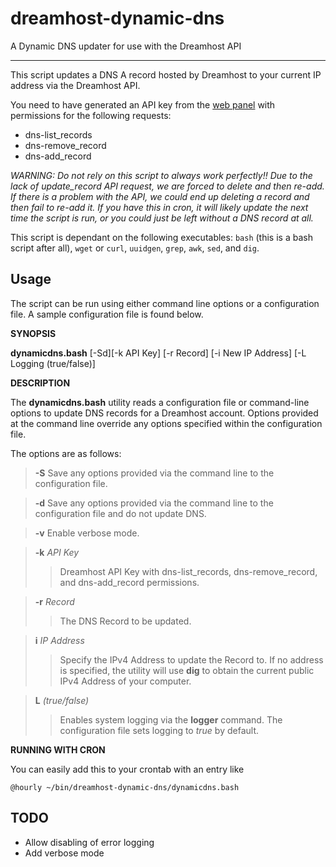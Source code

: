 dreamhost-dynamic-dns
=====================

A Dynamic DNS updater for use with the Dreamhost API

- - -

This script updates a DNS A record hosted by Dreamhost to your current IP
address via the Dreamhost API.

You need to have generated an API key from the [web panel][panel] with
permissions for the following requests:

- dns-list_records
- dns-remove_record
- dns-add_record

_WARNING: Do not rely on this script to always work perfectly!!
Due to the lack of update\_record API request, we are forced to delete and 
then re-add. If there is a problem with the API, we could end up deleting
a record and then fail to re-add it. If you have this in cron, it will 
likely update the next time the script is run, or you could just be left 
without a DNS record at all._

This script is dependant on the following executables:
`bash` (this is a bash script after all), `wget` or `curl`, `uuidgen`, `grep`, `awk`, `sed`, and `dig`.

Usage
-----

The script can be run using either command line options or a configuration file.  A sample configuration file is found below.

__SYNOPSIS__

__dynamicdns.bash__ \[-Sd\]\[-k API Key\] \[-r Record\] \[-i New IP Address\] \[-L Logging (true/false)\]

__DESCRIPTION__
  
The __dynamicdns.bash__ utility reads a configuration file or command-line options to update DNS records for a Dreamhost account.  Options provided at the command line override any options specified within the configuration file.
  
The options are as follows:
  
>__-S__	Save any options provided via the command line to the configuration file.
  
>__-d__	Save any options provided via the command line to the configuration file and do not update DNS.

>__-v__ Enable verbose mode. 

>__-k__ *API Key*
>> Dreamhost API Key with dns-list\_records, dns-remove\_record, and dns-add\_record permissions.

>__-r__ *Record*
>> The DNS Record to be updated.

>__i__ *IP Address*
>> Specify the IPv4 Address to update the Record to.  If no address is specified, the utility will use __dig__ to obtain the current public IPv4 Address of your computer.

>__L__ *(true/false)*
>> Enables system logging via the __logger__ command.  The configuration file sets logging to *true* by default.

__RUNNING WITH CRON__

You can easily add this to your crontab with an entry like

 	@hourly ~/bin/dreamhost-dynamic-dns/dynamicdns.bash

TODO
----
- Allow disabling of error logging
- Add verbose mode

[panel]: https://panel.dreamhost.com/=======

